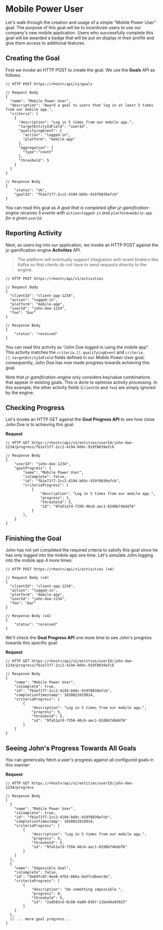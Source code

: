 
# Mobile Power User
Let's walk through the creation and usage of a simple "Mobile Power User" goal. The purpose of this goal will be to incentivize users to use our company's new mobile application. Users who successfully complete this goal will be awarded a badge that will be put on display in their profile and give them access to additional features.

## Creating the Goal
First we invoke an HTTP POST to create the goal. We use the **Goals** API as follows:

```jsonc
// HTTP POST https://<host>/api/v1/goals

// Request Body
{
  "name": "Mobile Power User",
  "description": "Award a goal to users that log in at least 5 times from our mobile app.",
  "criteria": [
    {
      "description": "Log in 5 times from our mobile app.",
  	  "targetEntityIdField": "userId",
      "qualifyingEvent": {
        "action": "logged-in",
        "platform": "mobile-app"
      },
      "aggregation": {
      	"type":"count"
      },
      "threshold": 5
    }
  ]
}

// Response Body
{
    "status": "ok",
    "goalId": "fb1e71f7-2cc2-4194-b69c-919f8039afcb"
}
```

You can read this goal as *A goal that is completed after jz-gamification-engine receives 5 events with `action=logged-in` and `platform=mobile-app` for a given `userId`*.

## Reporting Activity
Next, as users log into our application, we invoke an HTTP POST against the jz-gamification-engine **Activities** API.

> The platform will eventually support integration with event brokers like Kafka so that clients do not have to send requests directly to the engine.

```jsonc
// HTTP POST https://<host>/api/v1/activities

// Request Body
{
  "clientId": "client-app-1234",
  "action": "logged-in",
  "platform": "mobile-app",
  "userId": "john-doe-1234",
  "foo": "bar"
}

// Response Body
{
    "status": "received"
}
```

You can read this activity as "John Doe logged in using the mobile app". This activity matches the `criteria.[].qualifyingEvent` and `criteria.[].targetEntityIdField` fields defined in our *Mobile Power User* goal; consequently, John Doe has now made progress towards achieving this goal.

Note that *jz-gamification-engine* only considers key/value combinations that appear in existing goals. This is done to optimize activity processing. In this example, the other activity fields (`clientId` and `foo`) are simply ignored by the engine.

## Checking Progress
Let's invoke an HTTP GET against the **Goal Progress API** to see how close John Doe is to achieving this goal:

**Request**
```jsonc
// HTTP GET https://<host>/api/v1/entities/userId/john-doe-1234/progress/fb1e71f7-2cc2-4194-b69c-919f8039afcb

// Response Body
{
    "userId": "john-doe-1234",
    "goalProgress": {
        "name": "Mobile Power User",
        "isComplete": false,
        "id": "fb1e71f7-2cc2-4194-b69c-919f8039afcb",
        "criteriaProgress": [
            {
                "description": "Log in 5 times from our mobile app.",
                "progress": 1,
                "threshold": 5,
                "id": "9fa51a7d-7356-46c6-aec1-02d6b74bdd76"
            }
        ],
    }
}
```

## Finishing the Goal

John has not yet completed the required criteria to satisfy this goal since he has only logged into the mobile app one time. Let's simulate John logging into the mobile app 4 more times:

```jsonc
// HTTP POST https://<host>/api/v1/activities (x4)

// Request Body (x4)
{
  "clientId": "client-app-1234",
  "action": "logged-in",
  "platform": "mobile-app",
  "userId": "john-doe-1234",
  "foo": "bar"
}

// Response Body (x4)
{
    "status": "received"
}
```

We'll check the **Goal Progress API** one more time to see John's progress towards this specific goal:

**Request**
```jsonc
// HTTP GET https://<host>/api/v1/entities/userId/john-doe-1234/progress/fb1e71f7-2cc2-4194-b69c-919f8039afcb

// Response Body
{
    "name": "Mobile Power User",
    "isComplete": true,
    "id": "fb1e71f7-2cc2-4194-b69c-919f8039afcb",
    "completionTimestamp": 1650022019914,
    "criteriaProgress": [
        {
            "description": "Log in 5 times from our mobile app.",
            "progress": 5,
            "threshold": 5,
            "id": "9fa51a7d-7356-46c6-aec1-02d6b74bdd76"
        }
    ]
}
```

## Seeing John's Progress Towards All Goals

You can generically fetch a user's progress against all configured goals in this manner:

**Request**
```jsonc
// HTTP GET https://<host>/api/v1/entities/userId/john-doe-1234/progress

// Response Body
[
  {
    "name": "Mobile Power User",
    "isComplete": true,
    "id": "fb1e71f7-2cc2-4194-b69c-919f8039afcb",
    "completionTimestamp": 1650022019914,
    "criteriaProgress": [
        {
            "description": "Log in 5 times from our mobile app.",
            "progress": 5,
            "threshold": 5,
            "id": "9fa51a7d-7356-46c6-aec1-02d6b74bdd76"
        }
    ]
  },
  {
    "name": "Impossible Goal",
    "isComplete": false,
    "id": "9a69fc07-9ee0-4fb5-860a-9a5fcdbeec9a",
    "criteriaProgress": [
        {
            "description": "Do something impossible.",
            "progress": 0,
            "threshold": 5,
            "id": "2ad583c6-0c08-4a89-83bf-11be4da93923"
        }
    ]
  },
  // ... more goal progress...
]
```



